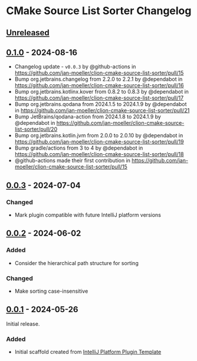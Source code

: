 <!-- Keep a Changelog guide -> https://keepachangelog.com -->

# CMake Source List Sorter Changelog

## [Unreleased]

## [0.1.0] - 2024-08-16

- Changelog update - `v0.0.3` by @github-actions in https://github.com/jan-moeller/clion-cmake-source-list-sorter/pull/15
- Bump org.jetbrains.changelog from 2.2.0 to 2.2.1 by @dependabot in https://github.com/jan-moeller/clion-cmake-source-list-sorter/pull/16
- Bump org.jetbrains.kotlinx.kover from 0.8.2 to 0.8.3 by @dependabot in https://github.com/jan-moeller/clion-cmake-source-list-sorter/pull/17
- Bump org.jetbrains.qodana from 2024.1.5 to 2024.1.9 by @dependabot in https://github.com/jan-moeller/clion-cmake-source-list-sorter/pull/21
- Bump JetBrains/qodana-action from 2024.1.8 to 2024.1.9 by @dependabot in https://github.com/jan-moeller/clion-cmake-source-list-sorter/pull/20
- Bump org.jetbrains.kotlin.jvm from 2.0.0 to 2.0.10 by @dependabot in https://github.com/jan-moeller/clion-cmake-source-list-sorter/pull/19
- Bump gradle/actions from 3 to 4 by @dependabot in https://github.com/jan-moeller/clion-cmake-source-list-sorter/pull/18
- @github-actions made their first contribution in https://github.com/jan-moeller/clion-cmake-source-list-sorter/pull/15

## [0.0.3] - 2024-07-04

### Changed

- Mark plugin compatible with future IntelliJ platform versions

## [0.0.2] - 2024-06-02

### Added

- Consider the hierarchical path structure for sorting

### Changed

- Make sorting case-insensitive

## [0.0.1] - 2024-05-26

Initial release.

### Added

- Initial scaffold created
  from [IntelliJ Platform Plugin Template](https://github.com/JetBrains/intellij-platform-plugin-template)

[Unreleased]: https://github.com/jan-moeller/clion-cmake-source-list-sorter/compare/v0.1.0...HEAD
[0.1.0]: https://github.com/jan-moeller/clion-cmake-source-list-sorter/compare/v0.0.3...v0.1.0
[0.0.3]: https://github.com/jan-moeller/clion-cmake-source-list-sorter/compare/v0.0.2...v0.0.3
[0.0.2]: https://github.com/jan-moeller/clion-cmake-source-list-sorter/compare/v0.0.1...v0.0.2
[0.0.1]: https://github.com/jan-moeller/clion-cmake-source-list-sorter/commits/v0.0.1
